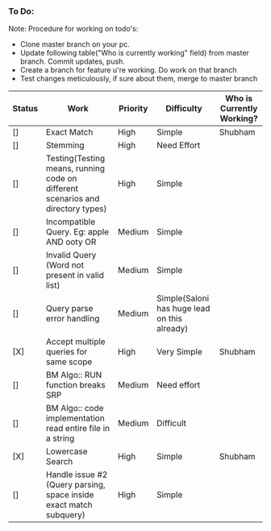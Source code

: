 ### To Do:

Note: Procedure for working on todo's:
- Clone master branch on your pc. 
- Update following table("Who is currently working" field) from master branch. Commit updates, push.
- Create a branch for feature u\'re working. Do work on that branch
- Test changes meticulously, if sure about them, merge to master branch

| Status | Work | Priority | Difficulty| Who is Currently Working? |
| --- | --- | --- | --- | ---- |
|[]|Exact Match|High|Simple|Shubham|
|[]|Stemming|High|Need Effort||
|[]| Testing(Testing means, running code on different scenarios and directory types)|High|Simple||
|[]|Incompatible Query. Eg: apple AND ooty OR |Medium|Simple||
|[]|Invalid Query (Word not present in valid list)|Medium|Simple||
|[]|Query parse error handling|Medium|Simple(Saloni has huge lead on this already)||
|[X]|Accept multiple queries for same scope|High|Very Simple| Shubham |
|[]|BM Algo:: RUN function breaks SRP|Medium| Need effort||
|[]|BM Algo:: code implementation read entire file in a string|Medium|Difficult||
|[X]| Lowercase Search |High|Simple |Shubham|
|[]| Handle issue #2 (Query parsing, space inside exact match subquery)|High| Simple ||Bhavyaa